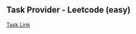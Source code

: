 ## Task Provider - Leetcode (easy)

[Task Link](https://leetcode.com/problems/maximum-difference-between-increasing-elements/description/?envType=daily-question&envId=2025-06-16)